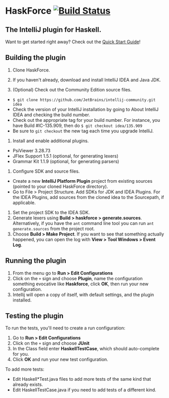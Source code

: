 # HaskForce [![Build Status](https://travis-ci.org/carymrobbins/intellij-haskforce.svg?branch=master)](https://travis-ci.org/carymrobbins/intellij-haskforce)

The IntelliJ plugin for Haskell.
--------

Want to get started right away?  Check out the [Quick Start Guide](https://github.com/carymrobbins/intellij-haskforce/wiki/Quick-Start-Guide)!

Building the plugin
--------

1. Clone HaskForce.

1. If you haven't already, download and install IntelliJ IDEA and Java JDK.

1. (Optional) Check out the Community Edition source files.
  * `$ git clone https://github.com/JetBrains/intellij-community.git idea`
  * Check the version of your IntelliJ installation by going to About IntelliJ IDEA and checking the
    build number.
  * Check out the appropriate tag for your build number.  For instance, you have Build #IC-135.909, then do
    `$ git checkout idea/135.909`
  * Be sure to `git checkout` the new tag each time you upgrade IntelliJ.
1. Install and enable additional plugins.
  * PsiViewer 3.28.73
  * JFlex Support 1.5.1 (optional, for generating lexers)
  * Grammar Kit 1.1.9 (optional, for generating parsers)
1. Configure SDK and source files.
  * Create a new **IntelliJ Platform Plugin** project from existing sources (pointed to your cloned HaskForce directory).
  * Go to File > Project Structure.  Add SDKs for JDK and IDEA Plugins.  For the IDEA Plugins, add sources
    from the cloned idea to the Sourcepath, if applicable.
1. Set the project SDK to the IDEA SDK.
1. Generate lexers using **Build > haskforce > generate.sources**.  Alternatively, if you have the `ant` command line
   tool you can run `ant generate.sources` from the project root.
1. Choose **Build > Make Project**. If you want to see that something actually happened, you can open the log with **View > Tool Windows > Event Log**.


Running the plugin
--------
1. From the menu go to **Run > Edit Configurations**
1. Click on the `+` sign and choose **Plugin**, name the configuration something evocative like **Haskforce**, click **OK**, then run your new configuration.
1. Intellij will open a copy of itself, with default settings, and the plugin installed.

Testing the plugin
--------

To run the tests, you'll need to create a run configuration:

1. Go to **Run > Edit Configurations**
1. Click on the `+` sign and choose **JUnit**
1. In the Class field enter **HaskellTestCase**, which should auto-complete for you.
1. Click **OK** and run your new test configuration.

To add more tests:

* Edit Haskell\*Test.java files to add more tests of the same kind that already exists.
* Edit HaskellTestCase.java if you need to add tests of a different
  kind.

